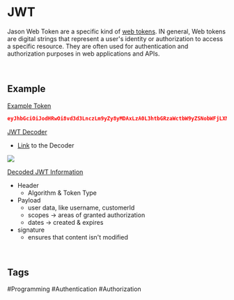 # JWT

Jason Web Token are a specific kind of [web tokens](). IN general, Web tokens are digital strings that represent a user's identity or authorization to access a specific resource. They are often used for authentication and authorization purposes in web applications and APIs.

<br>

## Example

<ins>Example Token</ins>

```json
eyJhbGciOiJodHRwOi8vd3d3LnczLm9yZy8yMDAxLzA0L3htbGRzaWctbW9yZSNobWFjLXNoYTUxMiIsInR5cCI6IkpXVCJ9.eyJodHRwOi8vc2NoZW1hcy54bWxzb2FwLm9yZy93cy8yMDA1LzA1L2lkZW50aXR5L2NsYWltcy9uYW1laWRlbnRpZmllciI6IjEiLCJodHRwOi8vc2NoZW1hcy54bWxzb2FwLm9yZy93cy8yMDA1LzA1L2lkZW50aXR5L2NsYWltcy9uYW1lIjoiVGVzdCIsImV4cCI6MTY3MzM1NjczOH0.r9MjCGJxry2j2iYTVAKkkWtWzjy4woPis6g9M3n1NLb-t4K6iX6dngEmM276-P2c3fU3FCXa0IJlU93BiUMtXw
```

<ins>JWT Decoder</ins>

- [Link](https://jwt.io/) to the Decoder

![](https://i.imgur.com/OL6anGc.png)

<ins>Decoded JWT Information</ins>

- Header
	- Algorithm & Token Type
- Payload
	- user data, like username, customerId
	- scopes -> areas of granted authorization
	- dates -> created & expires
- signature
	- ensures that content isn't modified

<br>

## Tags

#Programming #Authentication #Authorization